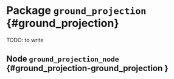 # Package `ground_projection` {#ground_projection}

TODO: to write

## Node `ground_projection_node` {#ground_projection-ground_projection  }

<move-here src="#ground_projection-ground_projection"/>
